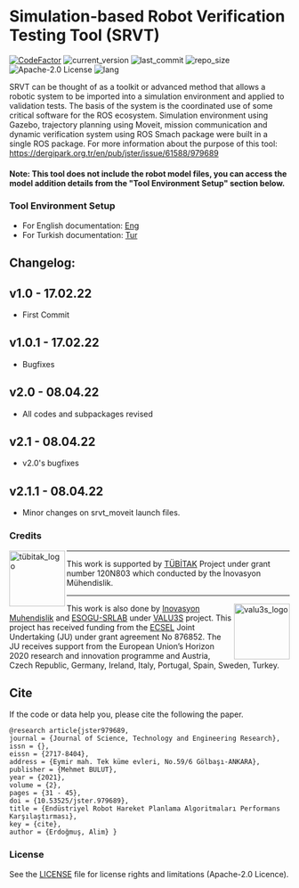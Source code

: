 # Simulation-based Robot Verification Testing Tool (SRVT)
[![CodeFactor](https://www.codefactor.io/repository/github/akerdogmus/srvt-ros/badge)](https://www.codefactor.io/repository/github/akerdogmus/srvt-ros) ![current_version](https://img.shields.io/github/v/release/inomuh/srvt-ros?color=green) ![last_commit](https://img.shields.io/github/last-commit/inomuh/srvt-ros?color=green) ![repo_size](https://img.shields.io/github/repo-size/inomuh/srvt-ros) ![Apache-2.0 License](https://img.shields.io/github/license/inomuh/srvt-ros?color=blue) ![lang](https://img.shields.io/github/languages/top/inomuh/srvt-ros)

SRVT can be thought of as a toolkit or advanced method that allows a robotic system to be imported into a simulation environment and applied to validation tests. The basis of the system is the coordinated use of some critical software for the ROS ecosystem. Simulation environment using Gazebo, trajectory planning using Moveit, mission communication and dynamic verification system using ROS Smach package were built in a single ROS package. For more information about the purpose of this tool: https://dergipark.org.tr/en/pub/jster/issue/61588/979689

#### Note: This tool does not include the robot model files, you can access the model addition details from the "Tool Environment Setup" section below.

### Tool Environment Setup

- For English documentation: [Eng](https://github.com/inomuh/srvt-ros/blob/main/docs/tutorial_en.md)
- For Turkish documentation: [Tur](https://github.com/inomuh/srvt-ros/blob/main/docs/tutorial_tr.md)

Changelog:
----------
v1.0 - 17.02.22
----------------------
- First Commit

v1.0.1 - 17.02.22
----------------------
- Bugfixes

v2.0 - 08.04.22
----------------------
- All codes and subpackages revised

v2.1 - 08.04.22
---------------------
- v2.0's bugfixes

v2.1.1 - 08.04.22
---------------------
- Minor changes on srvt_moveit launch files.

### Credits

<a href="tubitak_logo">
  <img align=left img src="https://upload.wikimedia.org/wikipedia/commons/0/05/T%C3%9CB%C4%B0TAK_logo.svg" 
       alt="tübitak_logo" height="100" >
</a>

---

This work is supported by [TÜBİTAK](https://www.tubitak.gov.tr/) Project under grant number 120N803 which conducted by the İnovasyon Mühendislik.

---

<a href="http://valu3s.eu">
  <img align=right img src="https://valu3s.eu/wp-content/uploads/2020/04/VALU3S_green_transparent-1024x576.png" 
       alt="valu3s_logo" height="100" >
</a>

  This work is also done by [Inovasyon Muhendislik](https://www.inovasyonmuhendislik.com/) and [ESOGU-SRLAB](https://srlab.ogu.edu.tr/) under [VALU3S](https://valu3s.eu) project. This project has received funding from the [ECSEL](https://www.ecsel.eu) Joint Undertaking (JU) under grant agreement No 876852. The JU receives support from the European Union’s Horizon 2020 research and innovation programme and Austria, Czech Republic, Germany, Ireland, Italy, Portugal, Spain, Sweden, Turkey.

## Cite

If the code or data help you, please cite the following the paper.

 	@research article{jster979689, 
    journal = {Journal of Science, Technology and Engineering Research},
    issn = {}, 
    eissn = {2717-8404},
    address = {Eymir mah. Tek küme evleri, No.59/6 Gölbaşı-ANKARA},
    publisher = {Mehmet BULUT},
    year = {2021},
    volume = {2},
    pages = {31 - 45},
    doi = {10.53525/jster.979689},
    title = {Endüstriyel Robot Hareket Planlama Algoritmaları Performans Karşılaştırması},
    key = {cite},
    author = {Erdoğmuş, Alim} }

### License

See the [LICENSE](LICENSE.md) file for license rights and limitations (Apache-2.0 Licence).
  
